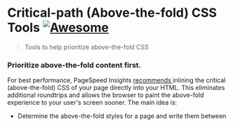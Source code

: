 <h1>
 Critical-path (Above-the-fold) CSS Tools
 <a href="https://github.com/sindresorhus/awesome">
  <img alt="Awesome" src="https://cdn.rawgit.com/sindresorhus/awesome/d7305f38d29fed78fa85652e3a63e154dd8e8829/media/badge.svg"/>
 </a>
</h1>
<blockquote>
 <p>
  Tools to help prioritize above-the-fold CSS
 </p>
</blockquote>
<h3>
 Prioritize above-the-fold content first.
</h3>
<p>
 For best performance, PageSpeed Insights
 <a href="https://developers.google.com/speed/docs/insights/PrioritizeVisibleContent">
  recommends
 </a>
 inlining the critical (above-the-fold) CSS of your page directly into your HTML. This eliminates additional roundtrips and allows the browser to paint the above-fold experience to your user's screen sooner. The main idea is:
</p>
<ul>
 <li>
  Determine the above-the-fold styles for a page and write them between
  <code>
   <style>
  </code>
  tags in the head.
 </li>
 <li>
  Load all other stylesheets in the footer, ideally asynchronously.
 </li>
</ul>
<p>
 The following is a list of tools to help generate, inline and report on critical-path CSS.
</p>
<h2>
 Node modules
</h2>
<ul>
 <li>
  <a href="https://github.com/pocketjoso/penthouse">
   Penthouse
  </a>
  - by Jonas Ohlsson generates critical-path CSS
  <sup>
   &#9733 1212, pushed 130 days ago
  </sup>
 </li>
 <li>
  <a href="https://github.com/addyosmani/critical">
   Critical
  </a>
  - by Addy Osmani generates & inlines critical-path CSS (uses Penthouse,
  <a href="https://github.com/addyosmani/oust">
   Oust
  </a>
  and inline-styles)
  <sup>
   &#9733 3120, pushed 137 days ago
  </sup>
 </li>
 <li>
  <a href="https://github.com/filamentgroup/criticalcss">
   CriticalCSS
  </a>
  - by FilamentGroup finds & outputs critical CSS
  <sup>
   &#9733 679, pushed 147 days ago
  </sup>
 </li>
</ul>
<h2>
 Server-side modules
</h2>
<ul>
 <li>
  <a href="https://github.com/pagespeed/mod_pagespeed">
   mod_pagespeed
  </a>
  - Apache module for automatic PageSpeed optimization
  <sup>
   &#9733 225, pushed 129 days ago
  </sup>
 </li>
 <li>
  <a href="https://github.com/pagespeed/ngx_pagespeed">
   ngx_pagespeed
  </a>
  - Nginx module for automatic PageSpeed optimization
  <sup>
   &#9733 3011, pushed 129 days ago
  </sup>
 </li>
</ul>
<h2>
 Grunt tasks
</h2>
<ul>
 <li>
  <a href="https://github.com/fatso83/grunt-penthouse">
   grunt-penthouse
  </a>
  <sup>
   &#9733 64, pushed 197 days ago
  </sup>
 </li>
 <li>
  <a href="https://github.com/filamentgroup/grunt-criticalcss">
   grunt-critical-css
  </a>
  <sup>
   &#9733 506, pushed 210 days ago
  </sup>
 </li>
 <li>
  <a href="https://github.com/bezoerb/grunt-critical">
   grunt-critical
  </a>
  <sup>
   &#9733 81, pushed 252 days ago
  </sup>
 </li>
</ul>
<h2>
 CasperJS
</h2>
<ul>
 <li>
  <a href="https://github.com/ibrennan/critical-css-casperjs">
   critical-css-casperjs
  </a>
  - CasperJS script to pull critical CSS information from pages
  <sup>
   &#9733 68, pushed 888 days ago
  </sup>
 </li>
</ul>
<h2>
 PhantomJS
</h2>
<ul>
 <li>
  <a href="https://github.com/drdk/dr-css-inliner">
   dr-css-inliner
  </a>
  - PhantomJS script to inline above-the-fold CSS on a page.
  <sup>
   &#9733 58, pushed 727 days ago
  </sup>
 </li>
</ul>
<h2>
 Inline sources (styles, scripts)
</h2>
<ul>
 <li>
  <a href="https://github.com/maxogden/inline-styles">
   inline-styles
  </a>
  - by Max Ogden, replaces
  <code>
   <link>
  </code>
  tags with inline
  <code>
   <style>
  </code>
  tags + inlines CSS url() calls with data URIs
  <sup>
   &#9733 21, pushed 777 days ago
  </sup>
 </li>
 <li>
  <a href="https://github.com/fmal/gulp-inline-source">
   gulp-inline-source
  </a>
  - by Filip Malinowski, replaces
  <code>
   <link>
  </code>
  tags with inline
  <code>
   <style>
  </code>
  tags, and replaces
  <code>
   <script src="">
  </code>
  tags with their inline content
  <sup>
   &#9733 97, pushed 407 days ago
  </sup>
 </li>
 <li>
  <a href="https://github.com/bezoerb/inline-critical">
   inline-critical
  </a>
  - by Ben Zörb, inline critical path CSS and load existing stylesheets with
  <code>
   loadCSS
  </code>
  <sup>
   &#9733 39, pushed 129 days ago
  </sup>
 </li>
 <li>
  <a href="https://github.com/kriasoft/isomorphic-style-loader/">
   isomorphic-style-loader
  </a>
  for Webpack - allows to extract critical CSS for any given page/screen in React apps and inline it into HTML during server-side rendering (SSR). See
  <a href="https://github.com/kriasoft/react-starter-kit">
   React Starter Kit
  </a>
  as an example.
 </li>
</ul>
<h2>
 Async load CSS
</h2>
<p>
 Async loading should be used to fetch the rest of your site-wide styles after you've inlined your critical-path CSS.
</p>
<ul>
 <li>
  <a href="https://github.com/filamentgroup/loadCSS">
   loadCSS
  </a>
  - loads CSS asynchronously using JS.
  <a href="https://gist.github.com/scottjehl/87176715419617ae6994">
   Research
  </a>
  that led to this is also available.
  <sup>
   &#9733 3130, pushed 144 days ago
  </sup>
 </li>
 <li>
  <a href="https://gist.github.com/matt-bailey/602b40c77a5d3381ff26">
   async & conditional loading
  </a>
  - POC script for loading CSS files asynchronously and conditionally based on body tag classes
 </li>
 <li>
  <a href="https://github.com/n0mad01/asyncLoader">
   asyncLoader
  </a>
  - async script/stylesheet loader
  <sup>
   &#9733 0, pushed 620 days ago
  </sup>
 </li>
 <li>
  <a href="http://addyosmani.github.io/basket.js/">
   basket.js
  </a>
  - async script/resource loader with support for localStorage caching. Can be
  <a href="https://github.com/andrewwakeling/basket-css-example">
   extended
  </a>
  to load stylesheets.
 </li>
</ul>
<p>
 Note: The Guardian currently also cache their global styles into localStorage for subsequent page loads. More info in this
 <a href="https://gist.github.com/scottjehl/87176715419617ae6994">
  comment
 </a>
 .
</p>
<h2>
 Online tools
</h2>
<ul>
 <li>
  <a href="https://jonassebastianohlsson.com/criticalpathcssgenerator/">
   Penthouse online
  </a>
 </li>
</ul>
<h2>
 Bookmarklets/Extensions
</h2>
<ul>
 <li>
  <a href="https://gist.github.com/PaulKinlan/6284142">
   Snippet
  </a>
  by Paul Kinlan. Patrick Hamann has an
  <a href="http://patrickhamann.com/workshops/performance/tasks/2_Critical_Path/2_2.html">
   exercise
  </a>
  using the snippet you can try out.
 </li>
 <li>
  <a href="https://gist.github.com/scottjehl/b6129da04733e4e0f9a4">
   Snippet
  </a>
  by Scott Jehl
 </li>
 <li>
  <a href="https://github.com/ndreckshage/CSSVacuum">
   CSSVacuum
  </a>
  by ndreckshage
  <sup>
   &#9733 33, pushed 1089 days ago
  </sup>
 </li>
</ul>
<h2>
 Render-blocking issues detection
</h2>
<ul>
 <li>
  <a href="https://developers.google.com/speed/pagespeed/insights/">
   PageSpeed Insights
  </a>
  - Online tool that measures the performance of a page for mobile devices and desktop devices. It fetches the url twice, once with a mobile user-agent, and once with a desktop-user agent.
 </li>
 <li>
  <a href="https://github.com/addyosmani/psi">
   PSI
  </a>
  - Node module for PageSpeed Insights reporting as part of your build process. Use directly with Gulp or use
  <a href="https://github.com/jrcryer/grunt-pagespeed">
   grunt-pagespeed
  </a>
  if a Grunt user. For local testing, a write-up using this task and
  <a href="http://www.jamescryer.com/2014/06/12/grunt-pagespeed-and-ngrok-locally-testing/">
   ngrok
  </a>
  is available.
  <sup>
   &#9733 2125, pushed 150 days ago
  </sup>
 </li>
 <li>
  <a href="https://chrome.google.com/webstore/detail/pagespeed-insights-by-goo/gplegfbjlmmehdoakndmohflojccocli?hl=en">
   PageSpeed Insights DevTools extension
  </a>
  - Chrome extension for running PageSpeed tests from inside the browser.
 </li>
 <li>
  <a href="https://chrome.google.com/webstore/detail/pagespeed-insights-checke/mkjmodmicmpjedhoekkmafdgpocdkbna?hl=en">
   PageSpeed Insights Checker for mobile extension
  </a>
  - checks Mobile PageSpeed score for every page and gives you a handy preview.
 </li>
</ul>
<h2>
 Supplementary tools
</h2>
<ul>
 <li>
  <a href="https://github.com/giakki/uncss">
   UnCSS
  </a>
  removes unused CSS from pages, allowing you to reduce the global CSS you may need to load in for your site. Tasks are available for
  <a href="https://github.com/addyosmani/grunt-uncss">
   Grunt
  </a>
  ,
  <a href="https://github.com/ben-eb/gulp-uncss">
   Gulp
  </a>
  and
  <a href="https://addyosmani.com/blog/removing-unused-css/">
   other
  </a>
  build tools.
  <sup>
   &#9733 3684, pushed 130 days ago
  </sup>
 </li>
</ul>
